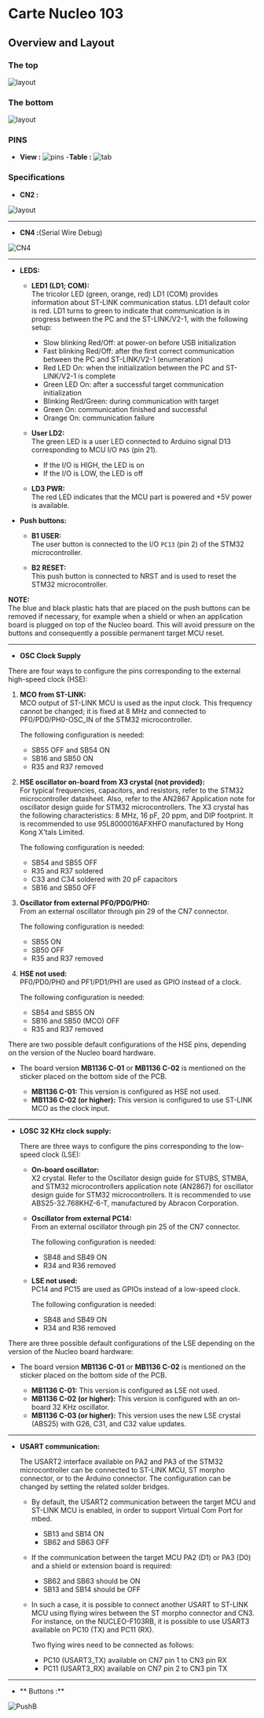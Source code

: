 # Carte Nucleo 103
## Overview and Layout
### The top 
![layout](./layout.png)
### The bottom 
![layout](./layout_bottom.png)
### PINS 
- **View :** 
![pins](./pins.png)
-**Table :**
![tab](./tab.png)
### Specifications
- **CN2 :** 

![layout](./CN2_.png)

---

- **CN4 :**(Serial Wire Debug)

![CN4](./CN4.png)


---

- **LEDS:** 

  - **LED1 (LD1; COM):**  
    The tricolor LED (green, orange, red) LD1 (COM) provides information about ST-LINK
    communication status. LD1 default color is red. LD1 turns to green to indicate that
    communication is in progress between the PC and the ST-LINK/V2-1, with the following setup:

      - Slow blinking Red/Off: at power-on before USB initialization
      - Fast blinking Red/Off: after the first correct communication between the PC and ST-LINK/V2-1 (enumeration)
      - Red LED On: when the initialization between the PC and ST-LINK/V2-1 is complete
      - Green LED On: after a successful target communication initialization
      - Blinking Red/Green: during communication with target
      - Green On: communication finished and successful
      - Orange On: communication failure

  - **User LD2:**  
    The green LED is a user LED connected to Arduino signal D13 corresponding to MCU I/O `PA5` (pin 21).

      - If the I/O is HIGH, the LED is on
      - If the I/O is LOW, the LED is off

  - **LD3 PWR:**  
    The red LED indicates that the MCU part is powered and +5V power is available.

- **Push buttons:**

  - **B1 USER:**  
    The user button is connected to the I/O `PC13` (pin 2) of the STM32 microcontroller.

  - **B2 RESET:**  
    This push button is connected to NRST and is used to reset the STM32 microcontroller.

**NOTE:**  
The blue and black plastic hats that are placed on the push buttons can be removed if necessary, for example when a shield or when an application board is plugged on top of the Nucleo board. This will avoid pressure on the buttons and consequently a possible permanent target MCU reset.


---

- **OSC Clock Supply**

There are four ways to configure the pins corresponding to the external high-speed clock (HSE):

1. **MCO from ST-LINK:**  
   MCO output of ST-LINK MCU is used as the input clock. This frequency cannot be changed; it is fixed at 8 MHz and connected to PF0/PD0/PH0-OSC_IN of the STM32 microcontroller.

   The following configuration is needed:
   - SB55 OFF and SB54 ON
   - SB16 and SB50 ON
   - R35 and R37 removed

2. **HSE oscillator on-board from X3 crystal (not provided):**  
   For typical frequencies, capacitors, and resistors, refer to the STM32 microcontroller datasheet. Also, refer to the AN2867 Application note for oscillator design guide for STM32 microcontrollers. The X3 crystal has the following characteristics: 8 MHz, 16 pF, 20 ppm, and DIP footprint. It is recommended to use 95L8000016AFXHFO manufactured by Hong Kong X'tals Limited.

   The following configuration is needed:
   - SB54 and SB55 OFF
   - R35 and R37 soldered
   - C33 and C34 soldered with 20 pF capacitors
   - SB16 and SB50 OFF

3. **Oscillator from external PF0/PD0/PH0:**  
   From an external oscillator through pin 29 of the CN7 connector.

   The following configuration is needed:
   - SB55 ON
   - SB50 OFF
   - R35 and R37 removed

4. **HSE not used:**  
   PF0/PD0/PH0 and PF1/PD1/PH1 are used as GPIO instead of a clock.

   The following configuration is needed:
   - SB54 and SB55 ON
   - SB16 and SB50 (MCO) OFF
   - R35 and R37 removed



There are two possible default configurations of the HSE pins, depending on the version of the Nucleo board hardware.

- The board version **MB1136 C-01** or **MB1136 C-02** is mentioned on the sticker placed on the bottom side of the PCB.
  
  - **MB1136 C-01:** This version is configured as HSE not used.
  - **MB1136 C-02 (or higher):** This version is configured to use ST-LINK MCO as the clock input.

---

- **LOSC 32 KHz clock supply:**

  There are three ways to configure the pins corresponding to the low-speed clock (LSE):

  - **On-board oscillator:**  
    X2 crystal. Refer to the Oscillator design guide for STUBS, STMBA, and STM32 microcontrollers application note (AN2867) for oscillator design guide for STM32 microcontrollers. It is recommended to use ABS25-32.768KHZ-6-T, manufactured by Abracon Corporation.

  - **Oscillator from external PC14:**  
    From an external oscillator through pin 25 of the CN7 connector.

    The following configuration is needed:
    - SB48 and SB49 ON
    - R34 and R36 removed

  - **LSE not used:**  
    PC14 and PC15 are used as GPIOs instead of a low-speed clock.

    The following configuration is needed:
    - SB48 and SB49 ON
    - R34 and R36 removed



There are three possible default configurations of the LSE depending on the version of the Nucleo board hardware:

- The board version **MB1136 C-01** or **MB1136 C-02** is mentioned on the sticker placed on the bottom side of the PCB.

  - **MB1136 C-01:** This version is configured as LSE not used.
  - **MB1136 C-02 (or higher):** This version is configured with an on-board 32 KHz oscillator.
  - **MB1136 C-03 (or higher):** This version uses the new LSE crystal (ABS25) with G26, C31, and C32 value updates.

---

- **USART communication:**

  The USART2 interface available on PA2 and PA3 of the STM32 microcontroller can be connected to ST-LINK MCU, ST morpho connector, or to the Arduino connector. The configuration can be changed by setting the related solder bridges.

  - By default, the USART2 communication between the target MCU and ST-LINK MCU is enabled, in order to support Virtual Com Port for mbed.
    
    - SB13 and SB14 ON
    - SB62 and SB63 OFF

  - If the communication between the target MCU PA2 (D1) or PA3 (D0) and a shield or extension board is required:
    
    - SB62 and SB63 should be ON
    - SB13 and SB14 should be OFF

  - In such a case, it is possible to connect another USART to ST-LINK MCU using flying wires between the ST morpho connector and CN3. For instance, on the NUCLEO-F103RB, it is possible to use USART3 available on PC10 (TX) and PC11 (RX).

    Two flying wires need to be connected as follows:
    
    - PC10 (USART3_TX) available on CN7 pin 1 to CN3 pin RX
    - PC11 (USART3_RX) available on CN7 pin 2 to CN3 pin TX

---

- ** Buttons :**

![PushB](./Button.png)

